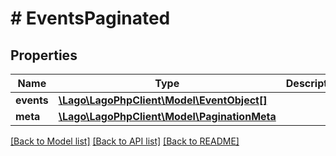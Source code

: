 # # EventsPaginated

## Properties

Name | Type | Description | Notes
------------ | ------------- | ------------- | -------------
**events** | [**\Lago\LagoPhpClient\Model\EventObject[]**](EventObject.md) |  |
**meta** | [**\Lago\LagoPhpClient\Model\PaginationMeta**](PaginationMeta.md) |  |

[[Back to Model list]](../../README.md#models) [[Back to API list]](../../README.md#endpoints) [[Back to README]](../../README.md)
